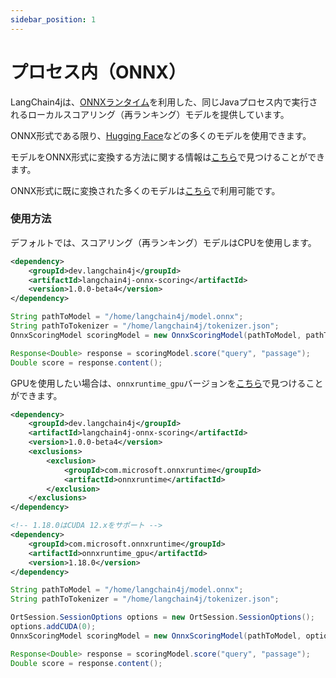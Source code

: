 ```yaml
---
sidebar_position: 1
---
```


# プロセス内（ONNX）

LangChain4jは、[ONNXランタイム](https://onnxruntime.ai/docs/get-started/with-java.html)を利用した、同じJavaプロセス内で実行されるローカルスコアリング（再ランキング）モデルを提供しています。

ONNX形式である限り、[Hugging Face](https://huggingface.co/)などの多くのモデルを使用できます。

モデルをONNX形式に変換する方法に関する情報は[こちら](https://huggingface.co/docs/optimum/exporters/onnx/usage_guides/export_a_model)で見つけることができます。

ONNX形式に既に変換された多くのモデルは[こちら](https://huggingface.co/Xenova)で利用可能です。

### 使用方法

デフォルトでは、スコアリング（再ランキング）モデルはCPUを使用します。
```xml
<dependency>
    <groupId>dev.langchain4j</groupId>
    <artifactId>langchain4j-onnx-scoring</artifactId>
    <version>1.0.0-beta4</version>
</dependency>
```
```java
String pathToModel = "/home/langchain4j/model.onnx";
String pathToTokenizer = "/home/langchain4j/tokenizer.json";
OnnxScoringModel scoringModel = new OnnxScoringModel(pathToModel, pathToTokenizer);

Response<Double> response = scoringModel.score("query", "passage");
Double score = response.content();
```

GPUを使用したい場合は、`onnxruntime_gpu`バージョンを[こちら](https://onnxruntime.ai/docs/execution-providers/CUDA-ExecutionProvider.html)で見つけることができます。
```xml
<dependency>
    <groupId>dev.langchain4j</groupId>
    <artifactId>langchain4j-onnx-scoring</artifactId>
    <version>1.0.0-beta4</version>
    <exclusions>
        <exclusion>
            <groupId>com.microsoft.onnxruntime</groupId>
            <artifactId>onnxruntime</artifactId>
        </exclusion>
    </exclusions>
</dependency>

<!-- 1.18.0はCUDA 12.xをサポート -->
<dependency>
    <groupId>com.microsoft.onnxruntime</groupId>
    <artifactId>onnxruntime_gpu</artifactId>
    <version>1.18.0</version>
</dependency>
```

```java
String pathToModel = "/home/langchain4j/model.onnx";
String pathToTokenizer = "/home/langchain4j/tokenizer.json";

OrtSession.SessionOptions options = new OrtSession.SessionOptions();
options.addCUDA(0);
OnnxScoringModel scoringModel = new OnnxScoringModel(pathToModel, options, pathToTokenizer);

Response<Double> response = scoringModel.score("query", "passage");
Double score = response.content();
```
